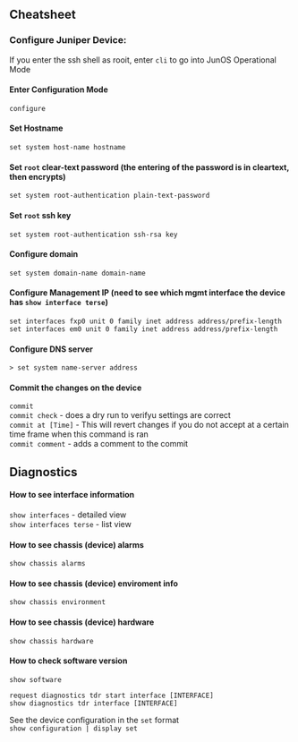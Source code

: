 ## Cheatsheet

### Configure Juniper Device:
If you enter the ssh shell as rooit, enter `cli` to go into JunOS Operational Mode

#### Enter Configuration Mode <br />
`configure` <br />

#### Set Hostname <br />
`set system host-name hostname` <br />

#### Set `root` clear-text password (the entering of the password is in cleartext, then encrypts) <br />
`set system root-authentication plain-text-password` <br />

#### Set `root` ssh key <br />
`set system root-authentication ssh-rsa key` <br />

#### Configure domain  <br />
`set system domain-name domain-name` <br />

#### Configure Management IP (need to see which mgmt interface the device has `show interface terse`) <br />
`set interfaces fxp0 unit 0 family inet address address/prefix-length` <br />
`set interfaces em0 unit 0 family inet address address/prefix-length` <br />

#### Configure DNS server <br />
`> set system name-server address` <br />

#### Commit the changes on the device <br />
`commit` <br />
`commit check` - does a dry run to verifyu settings are correct <br />
`commit at [Time]` - This will revert changes if you do not accept at a certain time frame when this command is ran <br />
`commit comment` - adds a comment to the commit <br />

## Diagnostics
#### How to see interface information <br />
`show interfaces` - detailed view <br />
`show interfaces terse` - list view <br />

#### How to see chassis (device) alarms <br />
`show chassis alarms` <br />

#### How to see chassis (device) enviroment info <br />
`show chassis environment` <br />

#### How to see chassis (device) hardware <br />
`show chassis hardware` <br />

#### How to check software version <br />
`show software` <br />

`request diagnostics tdr start interface [INTERFACE]` <br />
`show diagnostics tdr interface [INTERFACE]` <br />

See the device configuration in the `set` format <br />
`show configuration | display set`<br />

